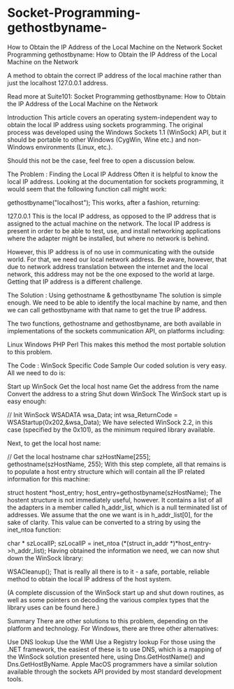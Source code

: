 # Socket-Programming-gethostbyname-
How to Obtain the IP Address of the Local Machine on the Network  Socket Programming gethostbyname: How to Obtain the IP Address of the Local Machine on the Network

A method to obtain the correct IP address of the local machine rather than just the localhost 127.0.0.1 address.

Read more at Suite101: Socket Programming gethostbyname: How to Obtain the IP Address of the Local Machine on the Network 

Introduction
This article covers an operating system-independent way to obtain the local IP address using sockets programming. The original process was developed using the Windows Sockets 1.1 (WinSock) API, but it should be portable to other Windows (CygWin, Wine etc.) and non-Windows environments (Linux, etc.).

Should this not be the case, feel free to open a discussion below.

The Problem : Finding the Local IP Address
Often it is helpful to know the local IP address. Looking at the documentation for sockets programming, it would seem that the following function call might work:

gethostbyname("localhost");
This works, after a fashion, returning:

127.0.0.1
This is the local IP address, as opposed to the IP address that is assigned to the actual machine on the network. The local IP address is present in order to be able to test, use, and install networking applications where the adapter might be installed, but where no network is behind.

However, this IP address is of no use in communicating with the outside world. For that, we need our local network address. Be aware, however, that due to network address translation between the internet and the local network, this address may not be the one exposed to the world at large. Getting that IP address is a different challenge.

The Solution : Using gethostname & gethostbyname
The solution is simple enough. We need to be able to identify the local machine by name, and then we can call gethostbyname with that name to get the true IP address.

The two functions, gethostname and gethostbyname, are both available in implementations of the sockets communication API, on platforms including:

Linux
Windows
PHP
Perl
This makes this method the most portable solution to this problem.

The Code : WinSock Specific Code Sample
Our coded solution is very easy. All we need to do is:

Start up WinSock
Get the local host name
Get the address from the name
Convert the address to a string
Shut down WinSock
The WinSock start up is easy enough:

// Init WinSock
WSADATA wsa_Data;
int wsa_ReturnCode = WSAStartup(0x202,&wsa_Data);
We have selected WinSock 2.2, in this case (specified by the 0x101), as the minimum required library available.

Next, to get the local host name:

// Get the local hostname
char szHostName[255];
gethostname(szHostName, 255);
With this step complete, all that remains is to populate a host entry structure which will contain all the IP related information for this machine:

struct hostent *host_entry;
host_entry=gethostbyname(szHostName);
The hostent structure is not immediately useful, however. It contains a list of all the adapters in a member called h_addr_list, which is a null terminated list of addresses. We assume that the one we want is in h_addr_list[0], for the sake of clarity. This value can be converted to a string by using the inet_ntoa function:

char * szLocalIP;
szLocalIP = inet_ntoa (*(struct in_addr *)*host_entry->h_addr_list);
Having obtained the information we need, we can now shut down the WinSock library:

WSACleanup();
That is really all there is to it - a safe, portable, reliable method to obtain the local IP address of the host system.

(A complete discussion of the WinSock start up and shut down routines, as well as some pointers on decoding the various complex types that the library uses can be found here.)

Summary
There are other solutions to this problem, depending on the platform and technology. For Windows, there are three other alternatives:

Use DNS lookup
Use the WMI
Use a Registry lookup
For those using the .NET framework, the easiest of these is to use DNS, which is a mapping of the WinSock solution presented here, using Dns.GetHostName() and Dns.GetHostByName. Apple MacOS programmers have a similar solution available through the sockets API provided by most standard development tools.

